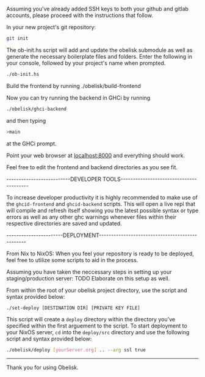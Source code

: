 Assuming you've already added SSH keys to both your github and gitlab
accounts, please proceed with the instructions that follow. 

In your new project's git repository:

```bash
git init
```
The ob-init.hs script will add and update the obelisk submodule as well as
generate the necessary boilerplate files and folders. Enter the following in
your console, followed by your project's name when prompted. 

```bash
./ob-init.hs
```
Build the frontend by running ./obelisk/build-frontend

Now you can try running the backend in GHCi by running

```bash
./obelisk/ghci-backend
```
and then typing

```bash
>main
```

at the GHCi prompt.

Point your web browser at [localhost:8000](localhost:8000) and everything should work.

Feel free to edit the frontend and backend directories as you see fit.

--------------------------DEVELOPER TOOLS----------------------------------------

To increase developer productivity it is highly recommended to make use of the 
`ghcid-frontend` and `ghcid-backend` scripts. This will open a live repl that
will compile and refresh itself showing you the latest possible syntax or type errors 
as well as any other ghc warnings whenever files within their respective directories
are saved and updated.

-----------------------DEPLOYMENT------------------------------------------------

From Nix to NixOS:
When you feel your repository is ready to be deployed, feel free to utilize some scripts to aid in the process. 

Assuming you have taken the neccessary steps in setting up your staging/production server: TODO Elaborate on this setup as well.

From within the root of your obelisk project directory, use the script and syntax provided below: 

```bash
./set-deploy [DESTINATION DIR] [PRIVATE KEY FILE]
```

This script will create a `deploy` directory within the directory you've specified within the first arguement to the script. To start deployment to your NixOS server, `cd` into the `deploy/src` directory and use the following script and syntax provided below:

```bash
./obelisk/deploy [yourServer.org] .. --arg ssl true
```

-------------------------------------------------------------------------------

Thank you for using Obelisk. 
